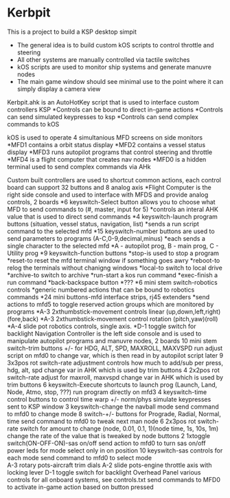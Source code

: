 # Kerbpit

This is a project to build a KSP desktop simpit 
  * The general idea is to build custom kOS scripts to control throttle and steering
  * All other systems are manually controlled via tactile switches
  * kOS scripts are used to monitor ship systems and generate manuvre nodes
  * The main game window should see minimal use to the point where it can simply display a camera view

Kerbpit.ahk is an AutoHotKey script that is used to interface custom controllers KSP
  *Controls can be bound to direct in-game actions
  *Controls can send simulated keypresses to ksp
  *Controls can send complex commands to kOS

kOS is used to operate 4 simultanious MFD screens on side monitors  
  *MFD1 contains a orbit status display
  *MFD2 contains a vessel status display
  *MFD3 runs autopilot programs that control steering and throttle
  *MFD4 is a flight computer that creates nav nodes
  *MFD0 is a hidden terminal used to send complex commands via AHk
  
Custom built controllers are used to shortcut common actions, each control board can support 32 buttons and 8 analog axis
  *Flight Computer is the right side console and used to interface with MFDS and provide analog controls, 2 boards
    *6 keyswitch-Select button allows you to choose what MFD to send commands to (#, master, input for 5)
          *controls an interal AHK value that is used to direct send commands
    *4 keyswitch-launch program buttons (situation, vessel status, navigation, list)
          *sends a run script command to the selected mfd
    *15 keyswitch-number buttons are used to send parameters to programs (A-C,0-9,decimal,minus)
          *each sends a single character to the selected mfd
          *A - autopilot prog, B - main prog, C - Utility prog
    *9 keyswitch-function buttons
          *stop-is used to stop a program
          *reset-to reset the mfd terminal window if something goes awry
          *reboot-to relog the terminals without chanigng windows
          *local-to switch to local drive
          *archive-to switch to archive
          *run-start a kos run command
          *exec-finish a run command
          *back-backspace button
          *???
    *6 mini stem switch-robotics controls
          *generic numbered actions that can be bound to robotics commands
    *24 mini buttons-mfd interface strips, rj45 extenders
          *send actions to mfd5 to toggle reserved action groups which are monitored by programs
    *A-3 2xthumbstick-movement controls linear (up,down,left,right)(fore,back)
    *A-3 2xthumbstick-movement control rotation (pitch,yaw)(roll)
    *A-4 slide pot robotics controls, single axis. 
    *D-1  toggle switch for backlight
  Navigation Controller is the left side console and is used to manipulate autopilot programs and manuvre nodes, 2 boards
    10 mini stem switch-trim buttons +/- for HDG, ALT, SPD, MAXROLL, MAXVSPD
          run adjust script on mfd0 to change var, which is then read in by autopilot script later
    9  3x3pos rot switch-rate adjustment controls how much to add/sub per press, hdg, alt, spd
          change var in AHK which is used by trim buttons 
    4  2x2pos rot switch-rate adjust for maxroll, maxvspd
          change var in AHK which is used by trim buttons 
    6 keyswitch-Execute shortcuts to launch prog (Launch, Land, Node, Atmo, stop, ???)
          run program directly on mfd3
    4 keyswitch-time control buttons to control time warp +/- norm/phys
          simulate keypresses sent to KSP window
    3 keyswitch-change the navball mode
          send command to mfd0 to change mode
    8 switch-+/- buttons for Prograde, Radial, Normal, time
          send command to mfd0 to tweak next man node
    6  2x3pos rot switch-rate switch for amount to change (node, 0.01, 0.1, 1)(node time, 1s, 10s, 1m)
          change the rate of the value that is tweaked by node buttons
    2  1xtoggle switch(ON-OFF-ON)-sas on/off
          send action to mfd0 to turn sas on/off
          power leds for mode select only in on position
    10 keyswitch-sas controls for each mode
          send command to mfd0 to select mode          
    A-3 rotary pots-aircraft trim dials
    A-2 slide pots-engine throttle axis with locking lever
    D-1  toggle switch for backlight
  Overhead Panel
    various controls for all onboard systems, see controls.txt
        send commands to MFD0 to activate in-game action based on button pressed
